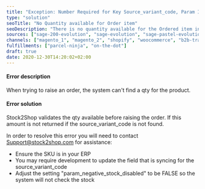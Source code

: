 ```yaml
---
title: "Exception: Number Required for Key Source_variant_code, Param Is Str"
type: "solution"
seoTitle: "No Quantity available for Order item"
seoDescription: "There is no quantity available for the Ordered item in Stock2Shop"
sources: ["sage-200-evolution", "sage-evolution", "sage-pastel-evolution" ]
channels: ["magento_1", "magento_2", "shopify", "woocommerce", "b2b-trade-store", "takealot"]
fulfillments: ["parcel-ninja", "on-the-dot"]
draft: true
date: 2020-12-30T14:20:02+02:00
---
```


#### Error description
When trying to raise an order, the system can't find a qty for the product.

#### Error solution
Stock2Shop validates the qty available before raising the order. If this amount is not returned if the source_variant_code is not found.

In order to resolve this error you will need to contact Support@stock2shop.com for assistance:
- Ensure the SKU is in your ERP
- You may require development to update the field that is syncing for the source_variant_code 
- Adjust the setting "param_negative_stock_disabled" to be FALSE so the system will not check the stock